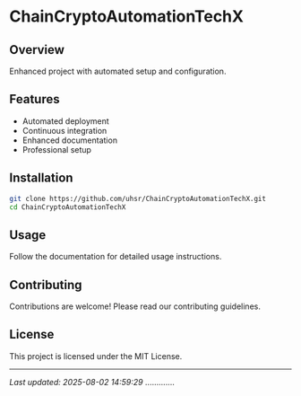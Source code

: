 # ChainCryptoAutomationTechX

## Overview
Enhanced project with automated setup and configuration.

## Features
- Automated deployment
- Continuous integration
- Enhanced documentation
- Professional setup

## Installation
```bash
git clone https://github.com/uhsr/ChainCryptoAutomationTechX.git
cd ChainCryptoAutomationTechX
```

## Usage
Follow the documentation for detailed usage instructions.

## Contributing
Contributions are welcome! Please read our contributing guidelines.

## License
This project is licensed under the MIT License.

---
*Last updated: 2025-08-02 14:59:29*
.............